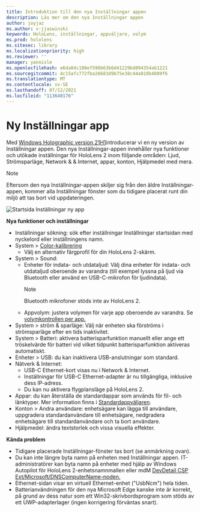 ```yaml
---
title: Introduktion till den nya Inställningar appen
description: Läs mer om den nya Inställningar appen
author: joyjaz
ms.author: v-jjaswinski
keywords: HoloLens, inställningar, appväljare, volym
ms.prod: hololens
ms.sitesec: library
ms.localizationpriority: high
ms.reviewer: ''
manager: yannisle
ms.openlocfilehash: e6da84c180ef596b63b6d41229bd094354ab1221
ms.sourcegitcommit: 4c15afc772fba26683d9b75e38c44a018b4889f6
ms.translationtype: MT
ms.contentlocale: sv-SE
ms.lasthandoff: 07/12/2021
ms.locfileid: "113640176"
---
```

# <a name="new-settings-app"></a>Ny Inställningar app

Med [Windows Holographic version 21H1](hololens-release-notes.md#windows-holographic-version-21h1)introducerar vi en ny version av Inställningar appen. Den nya Inställningar-appen innehåller nya funktioner och utökade inställningar för HoloLens 2 inom följande områden: Ljud, Strömsparläge, Network & & Internet, appar, konton, Hjälpmedel med mera.

> [!NOTE]
> Eftersom den nya Inställningar-appen skiljer sig från den äldre Inställningar-appen, kommer alla Inställningar fönster som du tidigare placerat runt din miljö att tas bort vid uppdateringen.

![Startsida Inställningar ny app](images/new-settings-app.png)

**Nya funktioner och inställningar**
- Inställningar sökning: sök efter inställningar Inställningar startsidan med nyckelord eller inställningens namn.
- System > [Color-kalibrering](hololens2-display.md#how-to-use-display-color-calibration)
    - Välj en alternativ färgprofil för din HoloLens 2-skärm.
- System > Sound:
  - Enheter för indata- och utdataljud: Välj dina enheter för indata- och utdataljud oberoende av varandra (till exempel lyssna på ljud via Bluetooth eller använd en USB-C-mikrofon för ljudindata).
    > [!NOTE]
    > Bluetooth mikrofoner stöds inte av HoloLens 2.
  - Appvolym: justera volymen för varje app oberoende av varandra. Se [volymkontrollen per app.](holographic-home.md#per-app-volume-control)
- System > ström & sparläge: Välj när enheten ska förströms i strömsparläge efter en tids inaktivitet.
- System > Batteri: aktivera batterisparfunktion manuellt eller ange ett tröskelvärde för batteri vid vilket tidpunkt batterisparfunktion aktiveras automatiskt.
- Enheter > USB: du kan inaktivera USB-anslutningar som standard.
- Nätverk & Internet:
  - USB-C Ethernet-kort visas nu i Network & Internet.
  - Inställningar för USB-C Ethernet-adapter är nu tillgängliga, inklusive dess IP-adress.
  - Du kan nu aktivera flygplansläge på HoloLens 2.
- Appar: du kan återställa de standardappar som används för fil- och länktyper. Mer information finns i [Standardappväljaren](holographic-home.md#default-app-picker).
- Konton > Andra användare: enhetsägare kan lägga till användare, uppgradera standardanvändare till enhetsägare, nedgradera enhetsägare till standardanvändare och ta bort användare.
- Hjälpmedel: ändra textstorlek och vissa visuella effekter.

**Kända problem**
- Tidigare placerade Inställningar-fönster tas bort (se anmärkning ovan).
- Du kan inte längre byta namn på enheten med Inställningar appen. IT-administratörer kan byta namn på enheter med hjälp av Windows Autopilot för HoloLens 2-enhetsnamnmallen eller mdM [](hololens2-autopilot.md) [DevDetail CSP Ext/Microsoft/DNSComputerName-noden.](/windows/client-management/mdm/devdetail-csp)
- Ethernet-sidan visar en virtuell Ethernet-enhet ("UsbNcm") hela tiden.
- Batterianvändningen för den nya Microsoft Edge kanske inte är korrekt, på grund av dess natur som ett Win32-skrivbordsprogram som stöds av ett UWP-adapterlager (ingen korrigering förväntas snart).

